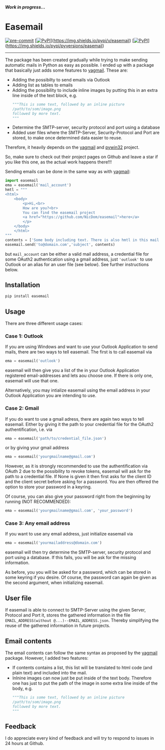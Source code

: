 
__*Work in progress...*__
# Easemail
[![pre-commit](https://img.shields.io/badge/pre--commit-enabled-brightgreen?logo=pre-commit&logoColor=white)](https://github.com/pre-commit/pre-commit)
[[![PyPI](https://img.shields.io/pypi/v/yagmail.svg?style=flat-square)](https://pypi.python.org/pypi/easemail/)](https://img.shields.io/pypi/v/easemail)
[[![PyPI](https://img.shields.io/pypi/pyversions/yagmail.svg?style=flat-square)](https://pypi.python.org/pypi/easemail/)](https://img.shields.io/pypi/pyversions/easemail)

------
The package has been created gradually while trying to make sending automatic mails in Python as easy as possible. I ended up with a package that basically just adds some features to [yagmail](https://github.com/kootenpv/yagmail). These are:

- Adding the possibilty to send emails via Outlook
- Adding list as tables to emails
- Adding the possibility to include inline images by putting this in an extra line inside of the text block, e.g.
  ```python
  """This is some text, followed by an inline picture
  /path/to/som/image.png
  followed by more text.
  """
  ```
- Determine the SMTP-server, security protocol and port using a database
- Added user files where the SMTP-Server, Security-Protocol and Port are stored, to make once determined data easier to reuse.

Therefore, it heavily depends on the [yagmail](https://github.com/kootenpv/yagmail) and [pywin32](https://github.com/mhammond/pywin32) project.

So, make sure to check out their project pages on Github and leave a star if you like this one, as the actual work happens there!!!

Sending emails can be done in the same way as with [yagmail](https://github.com/kootenpv/yagmail):
```python
import easemail
ema = easemail('mail_account')
hmtl = """
<html>
    <body>
        <p>Hi,<br>
        How are you?<br>
        You can find the easemail project
        <a href="https://github.com/NicDom/easemail">here</a>
        </p>
    </body>
    </html>
"""
contents = ['Some body including text. There is also hmtl in this mail. A document is attached', html,  'document.pdf']
easemail.send('to@domain.com','subject', contents)
```
but `mail_account` can be either a valid mail address, a credential file for some OAuth2 authentication using a gmail address, just `'outlook'` to use Outlook or an alias for an user file (see below). See further instructions below.


## Installation

```python
pip install easemail
```

## Usage

There are three different usage cases:
### Case 1: Outlook

If you are using Windows and want to use your Outlook Application to send mails, there are two ways to tell easemail. The first is to call easemail via
```python
ema = easemail('outlook')
```
easemail will then give you a list of the in your Outlook Application registered email-addresses and lets aou choose one. If there is only one, easemail will use that one.

Alternatively, you may intialize easemail using the email address in your Outlook Application you are intending to use.

### Case 2: Gmail

If you do want to use a gmail adress, there are again two ways to tell easemail. Either by giving it the path to your credential file for the OAuth2 authentification, i.e. via
```python
ema = easemail('path/to/credential_file.json')
```
 or by giving your gmail address
 ```python
 ema = easemail('yourgmailname@gmail.com')
 ```
 However, as it is strongly recommended to use the authentification via OAuth 2 due to the possibility to revoke tokens, easemail will ask for the path to a credential file. If None is given it then first asks for the client ID and the client secret before asking for a password. You are then offered the option to store your password in a keyring.

 Of course, you can also give your password right from the beginning by running (NOT RECOMMENDED):
 ```python
 ema = easemail('yourgmailname@gmail.com', 'your_password')
 ```



### Case 3: Any email address

If you want to use any email address, just initialize easemail via
```python
ema = easemail('yourmailaddress@domain.com')
```
easemail will then try determine the SMTP-server, security protocol and port using a database. If this fails, you will be ask for the missing information.

As before, you you will be asked for a password, which can be stored in some keyring if you desire. Of course, the password can again be given as the second argument, when initializing easemail.

## User file

If easemail is able to connect to SMTP-Server using the given Server, Protocol and Port it, stores the gathered information in the file `EMAIL_ADDRESS(without @...)--EMAIL_ADDRESS.json`.
Thereby simplifying the reuse of the gathered information in future projects.


## Email contents

The email contents can follow the same syntax as proposed by the [yagmail](https://github.com/kootenpv/yagmail) package. However, I added two features:

- If contents contains a list, this list will be translated to html code (and plain text) and included into the mail.
- Inlnine images can now just be put inside of the text body. Therefore one has just to put the path of the image in some extra line inside of the body, e.g.
  ```python
  """This is some text, followed by an inline picture
  /path/to/som/image.png
  followed by more text.
  """
  ```



## Feedback

I do appreciate every kind of feedback and will try to respond to issues in 24 hours at Github.
